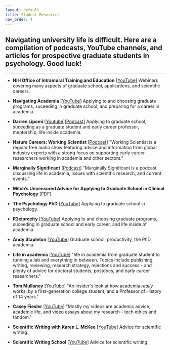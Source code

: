 ```yaml
---
layout: default
title: Student Resources
nav_order: 4
---
```



## Navigating university life is difficult. Here are a compilation of podcasts, YouTube channels, and articles for prospective graduate students in psychology. Good luck!

---

- **NIH Office of Intramural Training and Education** [<a href="https://www.youtube.com/@NIHOITE/playlists" target="_blank">YouTube</a>] Webinars covering many aspects of graduate school, applications, and scientific careers.

- **Navigating Academia** [<a href="https://www.youtube.com/@NavigatingAcademia/playlists" target="_blank">YouTube</a>] Applying to and choosing graduate programs, suceeding in graduate school, and preparing for a career in academia.


- **Darren Lipomi** [<a href="https://www.youtube.com/@djlipomi" target="_blank">Youtube</a>][<a href="https://podcasts.apple.com/us/podcast/molecular-podcasting-with-darren-lipomi/id1519830532" target="_blank">Podcast</a>] Applying to graduate school, suceeding as a graduate student and early career professor, mentorship, life inside academia.


- **Nature Careers: Working Scientist** [<a href="https://podcasts.apple.com/us/podcast/working-scientist/id270216511" target="_blank">Podcast</a>] "Working Scientist is a regular free audio show featuring advice and information from global industry experts with a strong focus on supporting early career researchers working in academia and other sectors."


- **Marginally Significant** [<a href="https://podcasts.apple.com/us/podcast/marginally-significant/id1455581022" target="_blank">Podcast</a>] "Marginally Significant is a podcast discussing life in academia, issues with scientific research, and current events."

- **Mitch’s Uncensored Advice for Applying to Graduate School in Clinical Psychology** [<a href="https://mitch.web.unc.edu/wp-content/uploads/sites/4922/2017/02/MitchGradSchoolAdvice.pdf" target="_blank">PDF</a>]

- **The Psychology PhD** [<a href="https://www.youtube.com/@ThePsychologyPhD" target="_blank">YouTube</a>] Applying to graduate school in psychology.

- **R3ciprocity** [<a href="https://www.youtube.com/@R3ciprocityTeam/playlists" target="_blank">YouTube</a>] Applying to and choosing graduate programs, suceeding in graduate school and early career, and life inside of academia.

- **Andy Stapleton** [<a href="https://www.youtube.com/@DrAndyStapleton" target="_blank">YouTube</a>] Graduate school, productivity, the PhD, academia.

- **Life in academia** [<a href="https://www.youtube.com/@mrillig" target="_blank">YouTube</a>] "life in academia from graduate student to running a lab and everything in between. Topics include publishing, writing, reviewing, research strategy, rejections and success - and plenty of advice for doctoral students, postdocs, and early career researchers."

- **Tom Mullaney** [<a href="https://www.youtube.com/@tsmullaney" target="_blank">YouTube</a>] "An insider's look at how academia *really* works, by a first-generation college student, and a Professor of History of 14 years."

- **Casey Fiesler** [<a href="https://www.youtube.com/@CaseyFieslerPhD" target="_blank">YouTube</a>] "Mostly my videos are academic advice, academic life, and video essays about my research -  tech ethics and fandom."

 - **Scientific Writing with Karen L. McKee** [<a href="https://www.youtube.com/@user-wr6bk8yy3m" target="_blank">YouTube</a>] Advice for scientific writing.
 
 - **Scientific Writing School** [<a href="https://www.youtube.com/@ScientificWritingSchool" target="_blank">YouTube</a>] Advice for scientific writing.
 
 
 
 
 
 
 
 
 
 
 
 <br/><br/>